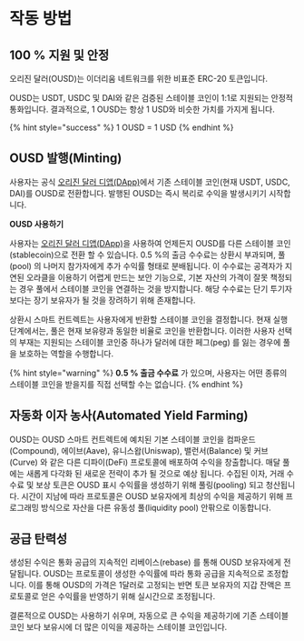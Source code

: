 # 작동 방법

## 100 % 지원 및 안정

오리진 달러\(OUSD\)는 이더리움 네트워크를 위한 비표준 ERC-20 토큰입니다.

OUSD는 USDT, USDC 및 DAI와 같은 검증된 스테이블 코인이 1:1로 지원되는 안정적 통화입니다. 결과적으로, 1 OUSD는 항상 1 USD와 비슷한 가치를 가지게 됩니다.

{% hint style="success" %}
1 OUSD = 1 USD
{% endhint %}

## OUSD 발행\(Minting\)

사용자는 공식 [오리진 달러 디앱\(DApp\)](https://github.com/oplabs/origin-dollar-docs/tree/44cc8d4bfe33702c8d0587c24c1d1961ccd0af0d/www.ousd.com)에서 기존 스테이블 코인\(현재 USDT, USDC, DAI\)를 OUSD로 전환합니다. 발행된 OUSD는 즉시 복리로 수익을 발생시키기 시작합니다.

**OUSD 사용하기**

사용자는 [오리진 달러 디앱\(DApp\)](https://github.com/oplabs/origin-dollar-docs/tree/44cc8d4bfe33702c8d0587c24c1d1961ccd0af0d/www.ousd.com)을 사용하여 언제든지 OUSD를 다른 스테이블 코인\(stablecoin\)으로 전환 할 수 있습니다. 0.5 %의 출금 수수료는 상환시 부과되며, 풀\(pool\) 의 나머지 참가자에게 추가 수익률 형태로 분배됩니다. 이 수수료는 공격자가 지연된 오라클을 이용하기 어렵게 만드는 보안 기능으로, 기본 자산의 가격이 잘못 책정되는 경우 풀에서 스테이블 코인을 연결하는 것을 방지합니다. 해당 수수료는 단기 투기자 보다는 장기 보유자가 될 것을 장려하기 위해 존재합니다.

상환시 스마트 컨트렉트는 사용자에게 반환할 스테이블 코인을 결정합니다. 현재 실행 단계에서는, 풀은 현재 보유량과 동일한 비율로 코인을 반환합니다. 이러한 사용자 선택의 부재는 지원되는 스테이블 코인중 하나가 달러에 대한 페그\(peg\) 를 잃는 경우에 풀을 보호하는 역할을 수행합니다.

{% hint style="warning" %}
**0.5 % 출금 수수료** 가 있으며, 사용자는 어떤 종류의 스테이블 코인을 받을지를 직접 선택할 수는 없습니다.
{% endhint %}

## **자동화 이자 농사\(Automated Yield Farming\)**

OUSD는 OUSD 스마트 컨트렉트에 예치된 기본 스테이블 코인을 컴파운드\(Compound\), 에이브\(Aave\), 유니스왑\(Uniswap\), 밸런서\(Balance\) 및 커브\(Curve\) 와 같은 다른 디파이\(DeFi\) 프로토콜에 배포하여 수익을 창출합니다. 매달 풀에는 새롭게 다각화 된 새로운 전략이 추가 될 것으로 예상 됩니다. 수집된 이자, 거래 수수료 및 보상 토큰은 OUSD 표시 수익률을 생성하기 위해 풀링\(pooling\) 되고 청산됩니다. 시간이 지남에 따라 프로토콜은 OUSD 보유자에게 최상의 수익을 제공하기 위해 프로그래밍 방식으로 자산을 다른 유동성 풀\(liquidity pool\) 안팎으로 이동합니다.

## **공급 탄력성**

생성된 수익은 통화 공급의 지속적인 리베이스\(rebase\) 를 통해 OUSD 보유자에게 전달됩니다. OUSD는 프로토콜이 생성한 수익률에 따라 통화 공급을 지속적으로 조정합니다. 이를 통해 OUSD의 가격은 1달러로 고정되는 반면 토큰 보유자의 지갑 잔액은 프로토콜로 얻은 수익률을 반영하기 위해 실시간으로 조정됩니다.

결론적으로 OUSD는 사용하기 쉬우며, 자동으로 큰 수익을 제공하기에 기존 스테이블 코인 보다 보유시에 더 많은 이익을 제공하는 스테이블 코인입니다.


